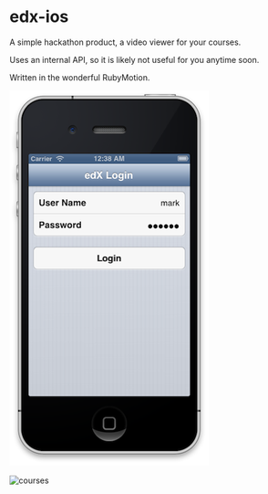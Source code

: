 edx-ios
=======

A simple hackathon product, a video viewer for your courses.

Uses an internal API, so it is likely not useful for you anytime soon.

Written in the wonderful RubyMotion.

![login](screenshots/login.png "Login Screen")

![courses](http://i.imgur.com/TvgzJUjl.png "Courses Screen")
